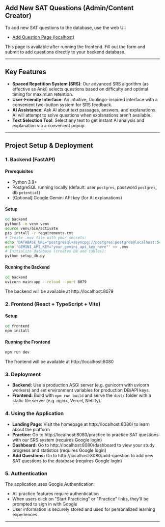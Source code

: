 ## Add New SAT Questions (Admin/Content Creator)

To add new SAT questions to the database, use the web UI:

- [Add Question Page (localhost)](http://localhost:8080/add-question)

This page is available after running the frontend. Fill out the form and submit to add questions directly to your backend database.

---

## Key Features

- **Spaced Repetition System (SRS)**: Our advanced SRS algorithm (as effective as Anki) selects questions based on difficulty and optimal timing for maximum retention.
- **User-Friendly Interface**: An intuitive, Duolingo-inspired interface with a convenient two-button system for SRS feedback.
- **AI Assistance**: Ask AI about text passages, answers, and explanations. AI will attempt to solve questions when explanations aren't available.
- **Text Selection Tool**: Select any text to get instant AI analysis and explanation via a convenient popup.

---

## Project Setup & Deployment

### 1. Backend (FastAPI)

#### Prerequisites
- Python 3.8+
- PostgreSQL running locally (default: user `postgres`, password `postgres`, db `potential`)
- [Optional] Google Gemini API key (for AI explanations)

#### Setup
```bash
cd backend
python3 -m venv venv
source venv/bin/activate
pip install -r requirements.txt
# Create .env file with your secrets:
echo 'DATABASE_URL="postgresql+asyncpg://postgres:postgres@localhost:5432/potential"' > .env
echo 'GEMINI_API_KEY="your_gemini_api_key_here"' >> .env
# Initialize database (creates DB and tables):
python setup_db.py
```

#### Running the Backend
```bash
cd backend
uvicorn main:app --reload --port 8079
```
The backend will be available at http://localhost:8079

### 2. Frontend (React + TypeScript + Vite)

#### Setup
```bash
cd frontend
npm install
```

#### Running the Frontend
```bash
npm run dev
```
The frontend will be available at http://localhost:8080

### 3. Deployment

- **Backend:** Use a production ASGI server (e.g. gunicorn with uvicorn workers) and set environment variables for production DB/API keys.
- **Frontend:** Build with `npm run build` and serve the `dist/` folder with a static file server (e.g. nginx, Vercel, Netlify).

### 4. Using the Application

- **Landing Page:** Visit the homepage at http://localhost:8080/ to learn about the platform
- **Practice:** Go to http://localhost:8080/practice to practice SAT questions with our SRS system (requires Google login)
- **Dashboard:** Go to http://localhost:8080/dashboard to view your study progress and statistics (requires Google login)
- **Add Questions:** Go to http://localhost:8080/add-question to add new SAT questions to the database (requires Google login)

### 5. Authentication

The application uses Google Authentication:
- All practice features require authentication
- When users click on "Start Practicing" or "Practice" links, they'll be prompted to sign in with Google
- User information is securely stored and used for personalized learning experiences

---
